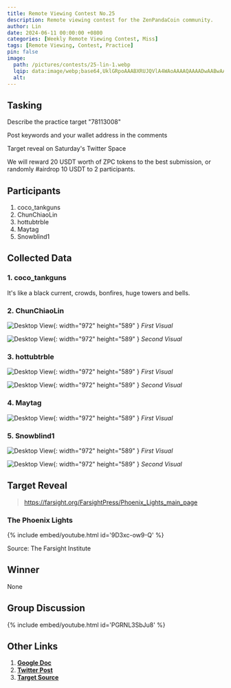 ```yaml
---
title: Remote Viewing Contest No.25
description: Remote viewing contest for the ZenPandaCoin community.
author: Lin
date: 2024-06-11 00:00:00 +0800
categories: [Weekly Remote Viewing Contest, Miss]
tags: [Remote Viewing, Contest, Practice]
pin: false
image:
  path: /pictures/contests/25-lin-1.webp
  lqip: data:image/webp;base64,UklGRpoAAABXRUJQVlA4WAoAAAAQAAAADwAABwAAQUxQSDIAAAARL0AmbZurmr57yyIiqE8oiG0bejIYEQTgqiDA9vqnsUSI6H+oAERp2HZ65qP/VIAWAFZQOCBCAAAA8AEAnQEqEAAIAAVAfCWkAALp8sF8rgRgAP7o9FDvMCkMde9PK7euH5M1m6VWoDXf2FkP3BqV0ZYbO6NA/VFIAAAA
  alt:
---
```


## Tasking

Describe the practice target "78113008"

Post keywords and your wallet address in the comments

Target reveal on Saturday's Twitter Space

We will reward 20 USDT worth of ZPC tokens to the best submission, or randomly #airdrop 10 USDT to 2 participants.


## Participants

1. coco_tankguns
2. ChunChiaoLin
3. hottubtrble
4. Maytag
5. Snowblind1


## Collected Data

### 1. coco_tankguns

It's like a black current, crowds, bonfires, huge towers and bells.

### 2. ChunChiaoLin

![Desktop View](/pictures/contests/25-lin-1.webp){: width="972" height="589" }
_First Visual_

![Desktop View](/pictures/contests/25-lin-2.webp){: width="972" height="589" }
_Second Visual_

### 3. hottubtrble

![Desktop View](/pictures/contests/25-jeff-1.webp){: width="972" height="589" }
_First Visual_

![Desktop View](/pictures/contests/25-jeff-2.webp){: width="972" height="589" }
_Second Visual_

### 4. Maytag

![Desktop View](/pictures/contests/25-maytag-1.webp){: width="972" height="589" }
_First Visual_

### 5. Snowblind1

![Desktop View](/pictures/contests/25-snowblind-1.webp){: width="972" height="589" }
_First Visual_

![Desktop View](/pictures/contests/25-snowblind-1.webp){: width="972" height="589" }
_Second Visual_


## Target Reveal

> https://farsight.org/FarsightPress/Phoenix_Lights_main_page

### The Phoenix Lights

{% include embed/youtube.html id='9D3xc-ow9-Q' %}

Source: The Farsight Institute


## Winner

None


## Group Discussion

{% include embed/youtube.html id='PGRNL3SbJu8' %}


## Other Links

1. [**Google Doc**][Google Doc]
2. [**Twitter Post**][Twitter Post]
3. [**Target Source**][Target Source]


[Google Doc]: https://docs.google.com/document/d/1XisGyFakzlnJF5NUGG6LqT0LR6wRXPWiwl2DlsDuHCM/edit
[Twitter Post]: https://x.com/ZenPandaCoin/status/1800343634430382328
[Target Source]: https://www.farsightprime.com/videos/mysteries-12-phoenixlights-1080p
